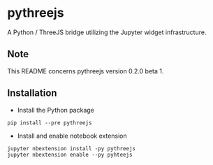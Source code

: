 pythreejs
=========

A Python / ThreeJS bridge utilizing the Jupyter widget infrastructure.

Note
----

This README concerns pythreejs version 0.2.0 beta 1.

Installation
------------

- Install the Python package

```
pip install --pre pythreejs
```

- Install and enable notebook extension

```
jupyter nbextension install -py pythreejs
jupyter nbextension enable --py pyhteejs
```
